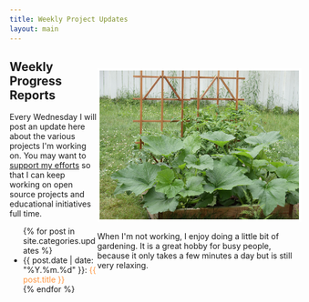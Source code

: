 ```yaml
---
title: Weekly Project Updates
layout: main
---
```


<div style="width: 350px; float: right; margin-top: 30px">
<img src="/images/garden.jpg" style="border: 4px solid white; width: 350px; margin-top: 0px;">

<p style="font-size: 1.0em">When I'm not working, I enjoy doing a little bit of gardening. It is a great hobby for busy people, because it only takes a few minutes a day but is still very relaxing.</p>
</div>

<div style="width: 400; height: 425px;">
<h2>Weekly Progress Reports</h2>

<p>Every Wednesday I will post an update here about the various projects I'm working on. You may want to <a href="">support my efforts</a> so that I can keep working on open source projects and educational initiatives full time.</p>
<ul>
{% for post in site.categories.updates %}
  <li>{{ post.date | date: "%Y.%m.%d" }}: <a href="{{post.url}}" style="color: #ff9640; text-decoration: none;">{{ post.title }}</a></li>
{% endfor %}
</ul>

</div>
